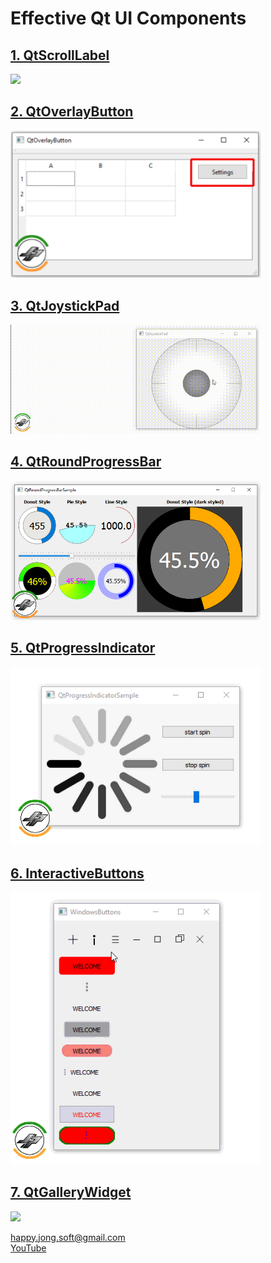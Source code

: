 # Effective Qt UI Components

## [1. QtScrollLabel](https://github.com/happyjongsoft/QT_UI_COMPONENTS/tree/master/01_QtScrollLabel)
<img src="https://github.com/happyjongsoft/QT_UI_COMPONENTS/blob/master/01_QtScrollLabel/media/Record_QtScrollLabel.gif?raw=true" width="400"/>

## [2. QtOverlayButton](https://github.com/happyjongsoft/QT_UI_COMPONENTS/tree/master/02_QtOverlayButton)
<img src="https://github.com/happyjongsoft/QT_UI_COMPONENTS/blob/master/02_QtOverlayButton/screenshot.png?raw=true" width="400"/>

## [3. QtJoystickPad](https://github.com/happyjongsoft/QT_UI_COMPONENTS/tree/master/03_QtJoystickPad)
<img src="https://github.com/happyjongsoft/QT_UI_COMPONENTS/blob/master/03_QtJoystickPad/QtJoystickPad.gif?raw=true" width="400"/>

## [4. QtRoundProgressBar](https://github.com/happyjongsoft/QT_UI_COMPONENTS/tree/master/04_QtRoundProgressBar)
<img src="https://github.com/happyjongsoft/QT_UI_COMPONENTS/blob/master/04_QtRoundProgressBar/screenshot.png?raw=true" width="400"/>

## [5. QtProgressIndicator](https://github.com/happyjongsoft/QT_UI_COMPONENTS/tree/master/05_QtProgressIndicator)
<img src="https://github.com/happyjongsoft/QT_UI_COMPONENTS/blob/master/05_QtProgressIndicator/QtProgressIndicator.gif?raw=true" width="400"/>

## [6. InteractiveButtons](https://github.com/happyjongsoft/QT_UI_COMPONENTS/tree/master/06_InteractiveButtons)
<img src="https://github.com/happyjongsoft/QT_UI_COMPONENTS/blob/master/06_InteractiveButtons/InteractiveButtons.gif?raw=true" width="400"/>

## [7. QtGalleryWidget](https://github.com/happyjongsoft/QT_UI_COMPONENTS/tree/master/07_QtGalleryWidget)
<img src="https://github.com/happyjongsoft/QT_UI_COMPONENTS/blob/master/07_QtGalleryWidget/QtGalleryWidget.gif?raw=true" width="400"/>

[happy.jong.soft@gmail.com](mailto:happy.jong.soft@gmail.com) \
[YouTube](https://www.youtube.com/channel/UCzcpR2jPKBYXvKFp6kBMdGA)